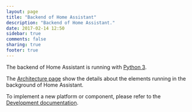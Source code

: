 ```yaml
---
layout: page
title: "Backend of Home Assistant"
description: "Backend of Home Assistant."
date: 2017-02-14 12:50
sidebar: true
comments: false
sharing: true
footer: true
---
```


The backend of Home Assistant is running with [Python 3](https://www.python.org/). 

The [Architecture page](/developers/architecture/) show the details about the elements running in the background of Home Assistant.

To implement a new platform or component, please refer to the [Development documentation](/developers/development/).

